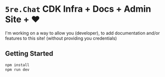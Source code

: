# `5re.Chat` CDK Infra + Docs + Admin Site + ❤️

I'm working on a way to allow you (developer), to add documentation and/or features to this site! (without providing you credentials)

## Getting Started

```bash
npm install
npm run dev
```